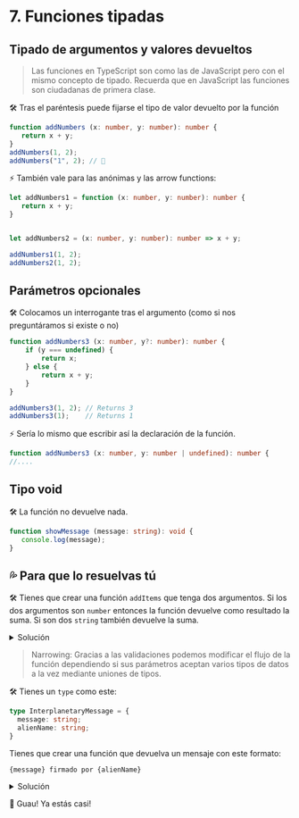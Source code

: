 
# 7. Funciones tipadas


## Tipado de argumentos y valores devueltos

> Las funciones en TypeScript son como las de JavaScript pero con el mismo concepto de tipado. Recuerda que en JavaScript las funciones son ciudadanas de primera clase.

🛠 Tras el paréntesis puede fijarse el tipo de valor devuelto por la función

```ts
function addNumbers (x: number, y: number): number {
   return x + y;
}
addNumbers(1, 2);
addNumbers("1", 2); // 🚫
```

⚡️ También vale para las anónimas y las arrow functions:

```ts
let addNumbers1 = function (x: number, y: number): number {
   return x + y;
}


let addNumbers2 = (x: number, y: number): number => x + y;

addNumbers1(1, 2);
addNumbers2(1, 2);
```


## Parámetros opcionales

🛠 Colocamos un interrogante tras el argumento (como si nos preguntáramos si existe o no)

```ts
function addNumbers3 (x: number, y?: number): number {
    if (y === undefined) {
        return x;
    } else {
        return x + y;
    }
}

addNumbers3(1, 2); // Returns 3
addNumbers3(1);    // Returns 1
```

⚡️ Sería lo mismo que escribir así la declaración de la función.


```ts
function addNumbers3 (x: number, y: number | undefined): number {
//....
```



## Tipo void

🛠 La función no devuelve nada.

```ts
function showMessage (message: string): void {
   console.log(message);
}
```


## 💦 Para que lo resuelvas tú


🛠 Tienes que crear una función `addItems` que tenga dos argumentos. Si los dos argumentos son `number` entonces la función devuelve como resultado la suma. Si son dos `string` también devuelve la suma.


<details><summary>Solución</summary>

```ts
function addItems(arg1: number | string, arg2: number | string): number {
  if (typeof arg1 === "number" && typeof arg2 === "number") {
    return arg1 + arg2;
  }
  if (typeof arg1 === "string" && typeof arg2 === "string") {
    return Number(arg1) + Number(arg2);
  }
  throw new Error("Arguments must be numbers or strings");
}

console.log(addItems(2,3))
console.log(addItems('2', '3'));
```

</details>


> Narrowing: Gracias a las validaciones podemos modificar el flujo de la función dependiendo si sus parámetros aceptan varios tipos de datos a la vez mediante uniones de tipos.

🛠 Tienes un `type` como este:

```ts
type InterplanetaryMessage = {
  message: string;
  alienName: string;
}
```

Tienes que crear una función que devuelva un mensaje con este formato:

`{message} firmado por {alienName}`

<details><summary>Solución</summary>

```ts
type InterplanetaryMessage = {
  message: string;
  alienName: string;
}

function displayMessage({ message, alienName }: InterplanetaryMessage): void {
  console.log(`${message} firmado por ${alienName}`);
}

displayMessage({ alienName: "Robustiano", message: "La que os espera, pollitos" });
```

</details>


🏁 Guau! Ya estás casi!